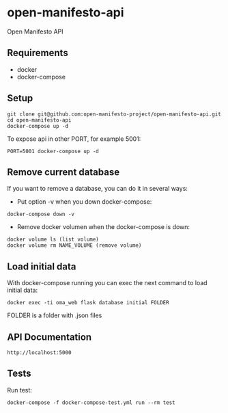 # open-manifesto-api

Open Manifesto API


## Requirements

* docker
* docker-compose


## Setup

```
git clone git@github.com:open-manifesto-project/open-manifesto-api.git
cd open-manifesto-api
docker-compose up -d
```

To expose api in other PORT, for example 5001:

```
PORT=5001 docker-compose up -d
```


## Remove current database

If you want to remove a database, you can do it in several ways:

* Put option -v when you down docker-compose:

```
docker-compose down -v
```

* Remove docker volumen when the docker-compose is down:

```
docker volume ls (list volume)
docker volume rm NAME_VOLUME (remove volume)
```


## Load initial data

With docker-compose running you can exec the next command to load initial data:

```
docker exec -ti oma_web flask database initial FOLDER
```

FOLDER is a folder with .json files


## API Documentation

```
http://localhost:5000
```


## Tests

Run test:

```
docker-compose -f docker-compose-test.yml run --rm test
```
